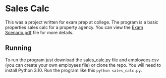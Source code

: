 # Sales Calc
This was a project written for exam prep at college.
The program is a basic properties sales calc for a property agency. You can view the <a href="./Exam Scenario.pdf">Exam Scenario.pdf</a>
file for more details.

## Running
To run the program just download the sales_calc.py file and employees.csv (you can create your own employees file) or clone the repo. You will need to install Python 3.10. Run the program like this `python sales_calc.py`.